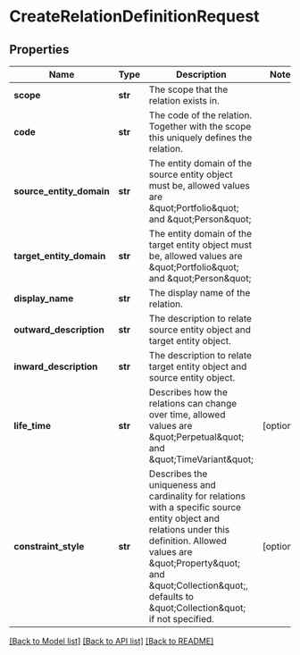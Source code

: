# CreateRelationDefinitionRequest

## Properties
Name | Type | Description | Notes
------------ | ------------- | ------------- | -------------
**scope** | **str** | The scope that the relation exists in. | 
**code** | **str** | The code of the relation. Together with the scope this uniquely defines the relation. | 
**source_entity_domain** | **str** | The entity domain of the source entity object must be, allowed values are \&quot;Portfolio\&quot; and \&quot;Person\&quot; | 
**target_entity_domain** | **str** | The entity domain of the target entity object must be, allowed values are \&quot;Portfolio\&quot; and \&quot;Person\&quot; | 
**display_name** | **str** | The display name of the relation. | 
**outward_description** | **str** | The description to relate source entity object and target entity object. | 
**inward_description** | **str** | The description to relate target entity object and source entity object. | 
**life_time** | **str** | Describes how the relations can change over time, allowed values are \&quot;Perpetual\&quot; and \&quot;TimeVariant\&quot; | [optional] 
**constraint_style** | **str** | Describes the uniqueness and cardinality for relations with a specific source entity object and relations under this definition. Allowed values are \&quot;Property\&quot; and \&quot;Collection\&quot;, defaults to \&quot;Collection\&quot; if not specified. | [optional] 

[[Back to Model list]](../README.md#documentation-for-models) [[Back to API list]](../README.md#documentation-for-api-endpoints) [[Back to README]](../README.md)


